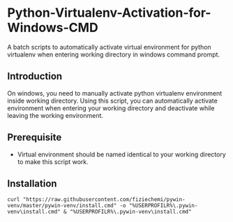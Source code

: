 # Python-Virtualenv-Activation-for-Windows-CMD
A batch scripts to automatically activate virtual environment for python virtualenv when entering working directory in windows command prompt.

## Introduction
On windows, you need to manually activate python virtualenv environment inside working directory. Using this script, you can automatically activate environment when entering your working directory and deactivate while leaving the working environment.

## Prerequisite
- Virtual environment should be named identical to your working directory to make this script work.

## Installation

```pwsh
curl "https://raw.githubusercontent.com/fiziechemi/pywin-venv/master/pywin-venv/install.cmd" -o "%USERPROFILR%\.pywin-venv\install.cmd" & "%USERPROFILR%\.pywin-venv\install.cmd"
```
